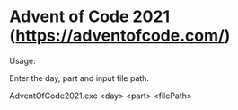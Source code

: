 # Advent of Code 2021 (https://adventofcode.com/)

Usage:

Enter the day, part and input file path.

AdventOfCode2021.exe \<day\> \<part\> \<filePath\>
